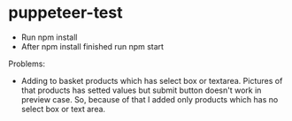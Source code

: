 # puppeteer-test

- Run npm install
- After npm install finished run npm start

Problems:
 - Adding to basket products which has select box or textarea. Pictures of that products has setted values but submit button doesn't work in preview case. So, because of that I added only products which has no select box or text area.
